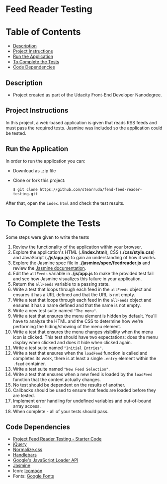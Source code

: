 Feed Reader Testing
===============================

# Table of Contents

* [Description](#description)
* [Project Instructions](#project-instructions)
* [Run the Application](#run-the-application)
* [To Complete the Tests](#to-complete-the-tests)
* [Code Dependencies](#code-dependencies)

## Description

* Project created as part of the Udacity Front-End Developer Nanodegree.

## Project Instructions

In this project, a web-based application is given that reads RSS feeds and must pass the required tests. Jasmine was included so the application could be tested. 

## Run the Application

In order to run the application you can:

* Download as .zip file
* Clone or fork this project:

    ```
    $ git clone https://github.com/stearruda/fend-feed-reader-testing.git
    ```
After that, open the `index.html` and check the test results.


# To Complete the Tests

Some steps were given to write the tests

1. Review the functionality of the application within your browser.
2. Explore the application's HTML (**./index.html**), CSS (**./css/style.css**) and JavaScript (**./js/app.js**) to gain an understanding of how it works.
3. Explore the Jasmine spec file in **./jasmine/spec/feedreader.js** and review the [Jasmine documentation](http://jasmine.github.io).
4. Edit the `allFeeds` variable in **./js/app.js** to make the provided test fail and see how Jasmine visualizes this failure in your application.
5. Return the `allFeeds` variable to a passing state.
6. Write a test that loops through each feed in the `allFeeds` object and ensures it has a URL defined and that the URL is not empty.
7. Write a test that loops through each feed in the `allFeeds` object and ensures it has a name defined and that the name is not empty.
8. Write a new test suite named `"The menu"`.
9. Write a test that ensures the menu element is hidden by default. You'll have to analyze the HTML and the CSS to determine how we're performing the hiding/showing of the menu element.
10. Write a test that ensures the menu changes visibility when the menu icon is clicked. This test should have two expectations: does the menu display when clicked and does it hide when clicked again.
11. Write a test suite named `"Initial Entries"`.
12. Write a test that ensures when the `loadFeed` function is called and completes its work, there is at least a single `.entry` element within the `.feed` container.
13. Write a test suite named `"New Feed Selection"`.
14. Write a test that ensures when a new feed is loaded by the `loadFeed` function that the content actually changes.
15. No test should be dependent on the results of another.
16. Callbacks should be used to ensure that feeds are loaded before they are tested.
17. Implement error handling for undefined variables and out-of-bound array access.
18. When complete - all of your tests should pass. 

## Code Dependencies

* [Project Feed Reader Testing - Starter Code](https://github.com/udacity/frontend-nanodegree-feedreader)
* [jQuery](https://jquery.com/)
* [Normalize.css](https://necolas.github.io/normalize.css/)
* [Handlebars](https://handlebarsjs.com/)
* [Google's JavaScript Loader API](https://www.google.com/jsapi)
* [Jasmine](https://jasmine.github.io/)
* Icon: [Icomoon](https://icomoon.io/)
* Fonts: [Google Fonts](https://fonts.google.com/)


